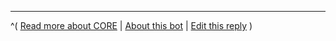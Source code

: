 
---

^(
[Read more about CORE](https://www.sourcewatch.org/index.php?title=Center_for_Consumer_Freedom) |
[About this bot](https://github.com/vegans/petahoaxbot) |
[Edit this reply](https://github.com/vegans/petahoaxbot/edit/master/markdown/reply.md)
)
